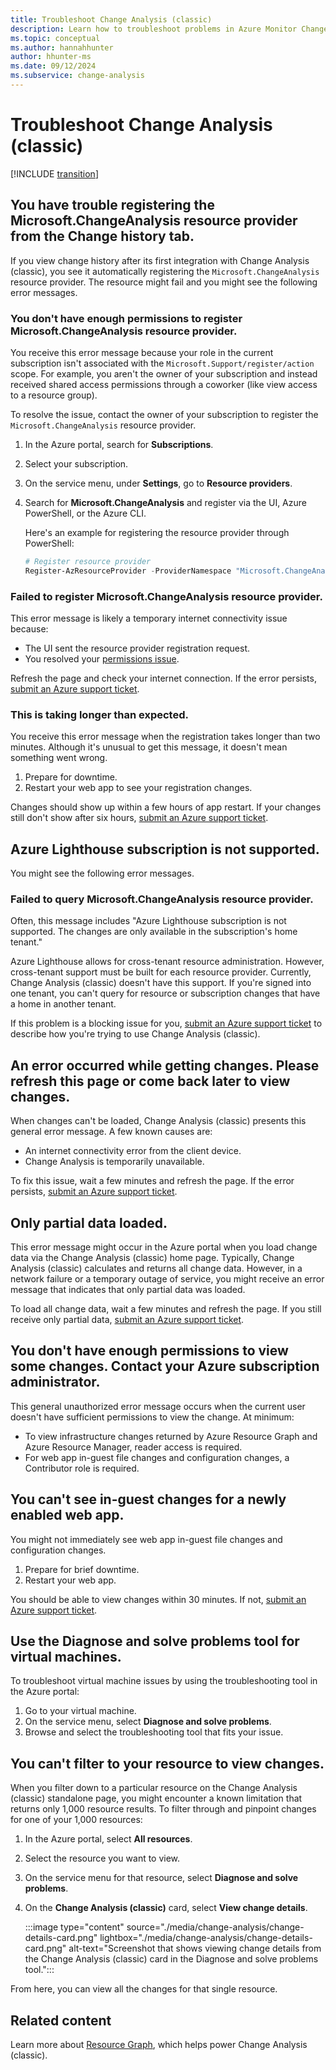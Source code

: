 ```yaml
---
title: Troubleshoot Change Analysis (classic)
description: Learn how to troubleshoot problems in Azure Monitor Change Analysis (classic).
ms.topic: conceptual
ms.author: hannahhunter
author: hhunter-ms
ms.date: 09/12/2024
ms.subservice: change-analysis
---
```


# Troubleshoot Change Analysis (classic)

[!INCLUDE [transition](includes/change-analysis-is-moving.md)]

## You have trouble registering the Microsoft.ChangeAnalysis resource provider from the Change history tab.

If you view change history after its first integration with Change Analysis (classic), you see it automatically registering the `Microsoft.ChangeAnalysis` resource provider. The resource might fail and you might see the following error messages.

### You don't have enough permissions to register Microsoft.ChangeAnalysis resource provider.

You receive this error message because your role in the current subscription isn't associated with the `Microsoft.Support/register/action` scope. For example, you aren't the owner of your subscription and instead received shared access permissions through a coworker (like view access to a resource group).

To resolve the issue, contact the owner of your subscription to register the `Microsoft.ChangeAnalysis` resource provider.

1. In the Azure portal, search for **Subscriptions**.
1. Select your subscription.
1. On the service menu, under **Settings**, go to **Resource providers**.
1. Search for **Microsoft.ChangeAnalysis** and register via the UI, Azure PowerShell, or the Azure CLI.

    Here's an example for registering the resource provider through PowerShell:

    ```PowerShell
    # Register resource provider
    Register-AzResourceProvider -ProviderNamespace "Microsoft.ChangeAnalysis"
    ```

### Failed to register Microsoft.ChangeAnalysis resource provider.

This error message is likely a temporary internet connectivity issue because:

* The UI sent the resource provider registration request.
* You resolved your [permissions issue](#you-dont-have-enough-permissions-to-register-microsoftchangeanalysis-resource-provider).

Refresh the page and check your internet connection. If the error persists, [submit an Azure support ticket](https://azure.microsoft.com/support/).

### This is taking longer than expected.

You receive this error message when the registration takes longer than two minutes. Although it's unusual to get this message, it doesn't mean something went wrong.

1. Prepare for downtime.
1. Restart your web app to see your registration changes.

Changes should show up within a few hours of app restart. If your changes still don't show after six hours, [submit an Azure support ticket](https://azure.microsoft.com/support/).

## Azure Lighthouse subscription is not supported.

You might see the following error messages.

### Failed to query Microsoft.ChangeAnalysis resource provider.

Often, this message includes "Azure Lighthouse subscription is not supported. The changes are only available in the subscription's home tenant."

Azure Lighthouse allows for cross-tenant resource administration. However, cross-tenant support must be built for each resource provider. Currently, Change Analysis (classic) doesn't have this support. If you're signed into one tenant, you can't query for resource or subscription changes that have a home in another tenant.

If this problem is a blocking issue for you, [submit an Azure support ticket](https://azure.microsoft.com/support/) to describe how you're trying to use Change Analysis (classic).

## An error occurred while getting changes. Please refresh this page or come back later to view changes.

When changes can't be loaded, Change Analysis (classic) presents this general error message. A few known causes are:

- An internet connectivity error from the client device.
- Change Analysis is temporarily unavailable.

To fix this issue, wait a few minutes and refresh the page. If the error persists, [submit an Azure support ticket](https://azure.microsoft.com/support/).

## Only partial data loaded.

This error message might occur in the Azure portal when you load change data via the Change Analysis (classic) home page. Typically, Change Analysis (classic) calculates and returns all change data. However, in a network failure or a temporary outage of service, you might receive an error message that indicates that only partial data was loaded.

To load all change data, wait a few minutes and refresh the page. If you still receive only partial data, [submit an Azure support ticket](https://azure.microsoft.com/support/).

## You don't have enough permissions to view some changes. Contact your Azure subscription administrator.

This general unauthorized error message occurs when the current user doesn't have sufficient permissions to view the change. At minimum:

* To view infrastructure changes returned by Azure Resource Graph and Azure Resource Manager, reader access is required.
* For web app in-guest file changes and configuration changes, a Contributor role is required.

## You can't see in-guest changes for a newly enabled web app.

You might not immediately see web app in-guest file changes and configuration changes.

1. Prepare for brief downtime.
1. Restart your web app.

You should be able to view changes within 30 minutes. If not, [submit an Azure support ticket](https://azure.microsoft.com/support/).

## Use the Diagnose and solve problems tool for virtual machines.

To troubleshoot virtual machine issues by using the troubleshooting tool in the Azure portal:

1. Go to your virtual machine.
1. On the service menu, select **Diagnose and solve problems**.
1. Browse and select the troubleshooting tool that fits your issue.

## You can't filter to your resource to view changes.

When you filter down to a particular resource on the Change Analysis (classic) standalone page, you might encounter a known limitation that returns only 1,000 resource results. To filter through and pinpoint changes for one of your 1,000 resources:

1. In the Azure portal, select **All resources**.
1. Select the resource you want to view.
1. On the service menu for that resource, select **Diagnose and solve problems**.
1. On the **Change Analysis (classic)** card, select **View change details**.

   :::image type="content" source="./media/change-analysis/change-details-card.png" lightbox="./media/change-analysis/change-details-card.png" alt-text="Screenshot that shows viewing change details from the Change Analysis (classic) card in the Diagnose and solve problems tool.":::

From here, you can view all the changes for that single resource.

## Related content

Learn more about [Resource Graph](/azure/governance/resource-graph/overview), which helps power Change Analysis (classic).
